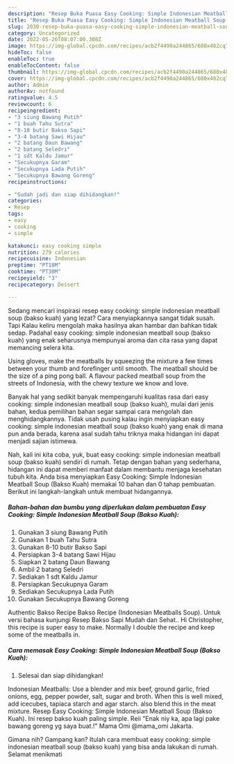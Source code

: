 ```yaml
---
description: "Resep Buka Puasa Easy Cooking: Simple Indonesian Meatball Soup (Bakso Kuah), Sempurna"
title: "Resep Buka Puasa Easy Cooking: Simple Indonesian Meatball Soup (Bakso Kuah), Sempurna"
slug: 2030-resep-buka-puasa-easy-cooking-simple-indonesian-meatball-soup-bakso-kuah-sempurna
category: Uncategorized
date: 2022-05-26T08:07:00.308Z
image: https://img-global.cpcdn.com/recipes/acb2f4490a244865/680x482cq70/easy-cooking-simple-indonesian-meatball-soup-bakso-kuah-foto-resep-utama.jpg
hideToc: false
enableToc: true
enableTocContent: false
thumbnail: https://img-global.cpcdn.com/recipes/acb2f4490a244865/680x482cq70/easy-cooking-simple-indonesian-meatball-soup-bakso-kuah-foto-resep-utama.jpg
cover: https://img-global.cpcdn.com/recipes/acb2f4490a244865/680x482cq70/easy-cooking-simple-indonesian-meatball-soup-bakso-kuah-foto-resep-utama.jpg
author: Admin
authorAv: notfound
ratingvalue: 4.5
reviewcount: 6
recipeingredient:
- "3 siung Bawang Putih"
- "1 buah Tahu Sutra"
- "8-10 butir Bakso Sapi"
- "3-4 batang Sawi Hijau"
- "2 batang Daun Bawang"
- "2 batang Seledri"
- "1 sdt Kaldu Jamur"
- "Secukupnya Garam"
- "Secukupnya Lada Putih"
- "Secukupnya Bawang Goreng"
recipeinstructions:

- "Sudah jadi dan siap dihidangkan!"
categories:
- Resep
tags:
- easy
- cooking
- simple

katakunci: easy cooking simple 
nutrition: 279 calories
recipecuisine: Indonesian
preptime: "PT18M"
cooktime: "PT30M"
recipeyield: "3"
recipecategory: Dessert

---
```



Sedang mencari inspirasi resep easy cooking: simple indonesian meatball soup (bakso kuah) yang lezat? Cara menyiapkannya sangat tidak susah. Tapi Kalau keliru mengolah maka hasilnya akan hambar dan bahkan tidak sedap. Padahal easy cooking: simple indonesian meatball soup (bakso kuah) yang enak seharusnya mempunyai aroma dan cita rasa yang dapat memancing selera kita.


Using gloves, make the meatballs by squeezing the mixture a few times between your thumb and forefinger until smooth. The meatball should be the size of a ping pong ball. A flavour packed meatball soup from the streets of Indonesia, with the chewy texture we know and love.

Banyak hal yang sedikit banyak mempengaruhi kualitas rasa dari easy cooking: simple indonesian meatball soup (bakso kuah), mulai dari jenis bahan, kedua pemilihan bahan segar sampai cara mengolah dan menghidangkannya. Tidak usah pusing kalau ingin menyiapkan easy cooking: simple indonesian meatball soup (bakso kuah) yang enak di mana pun anda berada, karena asal sudah tahu triknya maka hidangan ini dapat menjadi sajian istimewa.


Nah, kali ini kita coba, yuk, buat easy cooking: simple indonesian meatball soup (bakso kuah) sendiri di rumah. Tetap dengan bahan yang sederhana, hidangan ini dapat memberi manfaat dalam membantu menjaga kesehatan tubuh kita. Anda bisa menyiapkan Easy Cooking: Simple Indonesian Meatball Soup (Bakso Kuah) memakai 10 bahan dan 0 tahap pembuatan. Berikut ini langkah-langkah untuk membuat hidangannya.

<!--inarticleads1-->

##### Bahan-bahan dan bumbu yang diperlukan dalam pembuatan Easy Cooking: Simple Indonesian Meatball Soup (Bakso Kuah):

1. Gunakan 3 siung Bawang Putih
1. Gunakan 1 buah Tahu Sutra
1. Gunakan 8-10 butir Bakso Sapi
1. Persiapkan 3-4 batang Sawi Hijau
1. Siapkan 2 batang Daun Bawang
1. Ambil 2 batang Seledri
1. Sediakan 1 sdt Kaldu Jamur
1. Persiapkan Secukupnya Garam
1. Sediakan Secukupnya Lada Putih
1. Gunakan Secukupnya Bawang Goreng


Authentic Bakso Recipe Bakso Recipe (Indonesian Meatballs Soup). Untuk versi bahasa kunjungi Resep Bakso Sapi Mudah dan Sehat.. Hi Christopher, this recipe is super easy to make. Normally I double the recipe and keep some of the meatballs in. 

<!--inarticleads2-->

##### Cara memasak Easy Cooking: Simple Indonesian Meatball Soup (Bakso Kuah):


1. Selesai dan siap dihidangkan!

Indonesian Meatballs: Use a blender and mix beef, ground garlic, fried onions, egg, pepper powder, salt, sugar and broth. When this is well mixed, add icecubes, tapiaca starch and agar starch. also blend this in the meat mixture. Resep Easy Cooking: Simple Indonesian Meatball Soup (Bakso Kuah). Ini resep bakso kuah paling simple. Reii &#34;Enak niy ka, apa lagi pake bawang goreng yg saya buat.!&#34; Mama Omi @mama_omi Jakarta. 

Gimana nih? Gampang kan? Itulah cara membuat easy cooking: simple indonesian meatball soup (bakso kuah) yang bisa anda lakukan di rumah. Selamat menikmati
